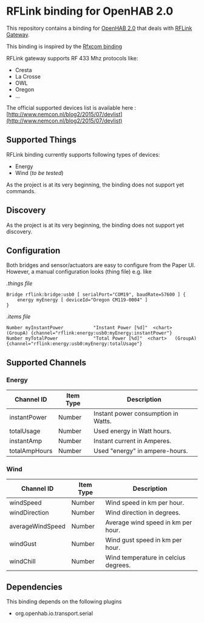 # RFLink binding for OpenHAB 2.0

This repository contains a binding for [OpenHAB 2.0](https://github.com/openhab/openhab-distro) that deals with [RFLink Gateway](http://www.nemcon.nl/blog2/).

This binding is inspired by the [Rfxcom binding](https://github.com/openhab/openhab2-addons/tree/master/addons/binding/org.openhab.binding.rfxcom)

RFLink gateway supports RF 433 Mhz protocols like: 
* Cresta 
* La Crosse
* OWL
* Oregon
* ...

The official supported devices list is available here : [http://www.nemcon.nl/blog2/2015/07/devlist](http://www.nemcon.nl/blog2/2015/07/devlist)

## Supported Things

RFLink binding currently supports following types of devices:

* Energy
* Wind (_to be tested_)

As the project is at its very beginning, the binding does not support yet commands.

## Discovery

As the project is at its very beginning, the binding does not support yet discovery.

## Configuration

Both bridges and sensor/actuators are easy to configure from the Paper UI. However, a manual configuration looks (thing file) e.g. like

_.things file_
```
Bridge rflink:bridge:usb0 [ serialPort="COM19", baudRate=57600 ] {
    energy myEnergy [ deviceId="Oregon CM119-0004" ]
}
```

_.items file_
```
Number myInstantPower           "Instant Power [%d]"  <chart>   (GroupA) {channel="rflink:energy:usb0:myEnergy:instantPower"}
Number myTotalPower             "Total Power [%d]"  <chart>   (GroupA) {channel="rflink:energy:usb0:myEnergy:totalUsage"}
```

## Supported Channels

### Energy


| Channel ID | Item Type    | Description  |
|------------|--------------|--------------|
| instantPower | Number | Instant power consumption in Watts. |
| totalUsage | Number | Used energy in Watt hours. |
| instantAmp | Number | Instant current in Amperes. |
| totalAmpHours | Number | Used "energy" in ampere-hours. |


### Wind


| Channel ID | Item Type    | Description  |
|------------|--------------|--------------|
| windSpeed | Number | Wind speed in km per hour. |
| windDirection | Number | Wind direction in degrees. |
| averageWindSpeed | Number | Average wind speed in km per hour. |
| windGust | Number | Wind gust speed in km per hour. |
| windChill | Number | Wind temperature in celcius degrees. |


## Dependencies

This binding depends on the following plugins
* org.openhab.io.transport.serial


